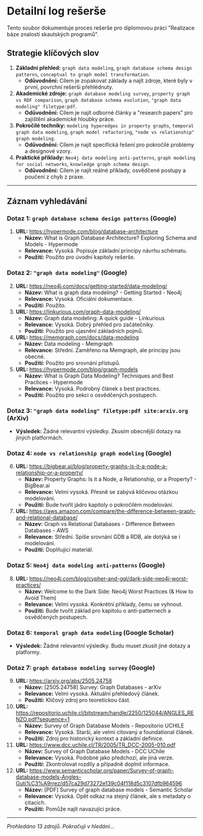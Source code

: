 # Detailní log rešerše

Tento soubor dokumentuje proces rešerše pro diplomovou práci "Realizace báze znalostí skautských programů".

## Strategie klíčových slov

1.  **Základní přehled:** `graph data modeling`, `graph database schema design patterns`, `conceptual to graph model transformation`.
    *   **Odůvodnění:** Cílem je zopakovat základy a najít zdroje, které byly v první, povrchní rešerši přehlédnuty.
2.  **Akademické zdroje:** `graph database modeling survey`, `property graph vs RDF comparison`, `graph database schema evolution`, `"graph data modeling" filetype:pdf`.
    *   **Odůvodnění:** Cílem je najít odborné články a "research papers" pro zajištění akademické hloubky práce.
3.  **Pokročilé techniky:** `modeling hyperedges in property graphs`, `temporal graph data modeling`, `graph model refactoring`, `"node vs relationship" graph modeling`.
    *   **Odůvodnění:** Cílem je najít specifická řešení pro pokročilé problémy a designové vzory.
4.  **Praktické příklady:** `Neo4j data modeling anti-patterns`, `graph modeling for social networks`, `knowledge graph schema design`.
    *   **Odůvodnění:** Cílem je najít reálné příklady, osvědčené postupy a poučení z chyb z praxe.

---

## Záznam vyhledávání

### Dotaz 1: `graph database schema design patterns` (Google)

1.  **URL:** https://hypermode.com/blog/database-architecture
    *   **Název:** What is Graph Database Architecture? Exploring Schema and Models - Hypermode
    *   **Relevance:** Vysoká. Popisuje základní principy návrhu schématu.
    *   **Použití:** Použito pro úvodní kapitoly rešerše.

### Dotaz 2: `"graph data modeling"` (Google)

2.  **URL:** https://neo4j.com/docs/getting-started/data-modeling/
    *   **Název:** What is graph data modeling? - Getting Started - Neo4j
    *   **Relevance:** Vysoká. Oficiální dokumentace.
    *   **Použití:** Použito.
3.  **URL:** https://linkurious.com/graph-data-modeling/
    *   **Název:** Graph data modeling: A quick guide - Linkurious
    *   **Relevance:** Vysoká. Dobrý přehled pro začátečníky.
    *   **Použití:** Použito pro ujasnění základních pojmů.
4.  **URL:** https://memgraph.com/docs/data-modeling
    *   **Název:** Data modeling - Memgraph
    *   **Relevance:** Střední. Zaměřeno na Memgraph, ale principy jsou obecné.
    *   **Použití:** Použito pro srovnání přístupů.
5.  **URL:** https://hypermode.com/blog/graph-models
    *   **Název:** What is Graph Data Modeling? Techniques and Best Practices - Hypermode
    *   **Relevance:** Vysoká. Podrobný článek s best practices.
    *   **Použití:** Použito pro sekci o osvědčených postupech.

### Dotaz 3: `"graph data modeling" filetype:pdf site:arxiv.org` (ArXiv)

*   **Výsledek:** Žádné relevantní výsledky. Zkusím obecnější dotazy na jiných platformách.

### Dotaz 4: `node vs relationship graph modeling` (Google)

6.  **URL:** https://bigbear.ai/blog/property-graphs-is-it-a-node-a-relationship-or-a-property/
    *   **Název:** Property Graphs: Is it a Node, a Relationship, or a Property? - BigBear.ai
    *   **Relevance:** Velmi vysoká. Přesně se zabývá klíčovou otázkou modelování.
    *   **Použití:** Bude tvořit jádro kapitoly o pokročilém modelování.
7.  **URL:** https://aws.amazon.com/compare/the-difference-between-graph-and-relational-database/
    *   **Název:** Graph vs Relational Databases - Difference Between Databases - AWS
    *   **Relevance:** Střední. Spíše srovnání GDB a RDB, ale dotýká se i modelování.
    *   **Použití:** Doplňující materiál.

### Dotaz 5: `Neo4j data modeling anti-patterns` (Google)

8.  **URL:** https://neo4j.com/blog/cypher-and-gql/dark-side-neo4j-worst-practices/
    *   **Název:** Welcome to the Dark Side: Neo4j Worst Practices (& How to Avoid Them)
    *   **Relevance:** Velmi vysoká. Konkrétní příklady, čemu se vyhnout.
    *   **Použití:** Bude tvořit základ pro kapitolu o anti-patternech a osvědčených postupech.

### Dotaz 6: `temporal graph data modeling` (Google Scholar)

*   **Výsledek:** Žádné relevantní výsledky. Budu muset zkusit jiné dotazy a platformy.

### Dotaz 7: `graph database modeling survey` (Google)

9.  **URL:** https://arxiv.org/abs/2505.24758
    *   **Název:** [2505.24758] Survey: Graph Databases - arXiv
    *   **Relevance:** Velmi vysoká. Aktuální přehledový článek.
    *   **Použití:** Klíčový zdroj pro teoretickou část.
10. **URL:** https://repositorio.uchile.cl/bitstream/handle/2250/125044/ANGLES_RENZO.pdf?sequence=1
    *   **Název:** Survey of Graph Database Models - Repositorio UCHILE
    *   **Relevance:** Vysoká. Starší, ale velmi citovaný a foundational článek.
    *   **Použití:** Zdroj pro historický kontext a základní definice.
11. **URL:** https://www.dcc.uchile.cl/TR/2005/TR_DCC-2005-010.pdf
    *   **Název:** Survey of Graph Database Models - DCC UChile
    *   **Relevance:** Vysoká. Podobné jako předchozí, ale jiná verze.
    *   **Použití:** Zkontrolovat rozdíly a případně doplnit informace.
12. **URL:** https://www.semanticscholar.org/paper/Survey-of-graph-database-models-Angles-Guti%C3%A9rrez/d57ca29d73272e139c04f118d5c3107dfb964596
    *   **Název:** [PDF] Survey of graph database models - Semantic Scholar
    *   **Relevance:** Vysoká. Opět odkaz na stejný článek, ale s metadaty o citacích.
    *   **Použití:** Pomůže najít navazující práce.

---
*Prohledáno 13 zdrojů. Pokračuji v hledání...*
